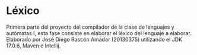 # Léxico
Primera parte del proyecto del compilador de la clase de lenguajes y autómatas I, esta fase consiste en elaborar el léxico del lenguaje a elaborar. Elaborado por José Diego Rascón Amador (20130375) utilizando el JDK 17.0.6, Maven e Intellij.
